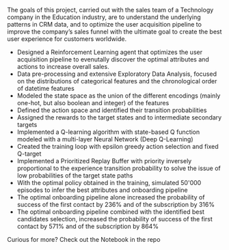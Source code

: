 The goals of this project, carried out with the sales team of a Technology company in the Education industry, are to understand the underlying patterns in CRM data, and to optimize the user acquisition pipeline to improve the company’s sales funnel with the ultimate goal to create the best user experience for customers worldwide.
- Designed a Reinforcement Learning agent that optimizes the user acquisition pipeline to evenutally discover the optimal attributes and actions to increase overall sales.
- Data pre-processing and extensive Exploratory Data Analysis, focused on the distributions of categorical features and the chronological order of datetime features
- Modeled the state space as the union of the different encodings (mainly one-hot, but also boolean and integer) of the features
- Defined the action space and identified their transition probabilities
- Assigned the rewards to the target states and to intermediate secondary targets
- Implemented a Q-learning algorithm with state-based Q function modeled with a multi-layer Neural Network (Deep Q-Learning)
- Created the training loop with epsilon greedy action selection and fixed Q-target
- Implemented a Prioritized Replay Buffer with priority inversely proportional to the experience transition probability to solve the issue of low probabilities of the target state paths
- With the optimal policy obtained in the training, simulated 50'000 episodes to infer the best attributes and onboarding pipeline
- The optimal onboarding pipeline alone increased the probability of success of the first contact by 236% and of the subscription by 316%
- The optimal onboarding pipeline combined with the identified best candidates selection, increased the probability of success of the first contact by 571% and of the subscription by 864%

Curious for more? Check out the Notebook in the repo
